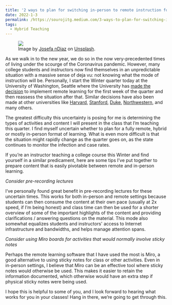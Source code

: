 ```yaml
---
title: '2 ways to plan for switching in-person to remote instruction for college instructors'
date: 2022-1-3
permalink: /https://sourojitg.medium.com/3-ways-to-plan-for-switching-in-person-to-remote-instruction-for-college-instructors-3e40862f52
tags:
  - Hybrid Teaching
---
```

<figure>
  <img src = "https://miro.medium.com/max/1400/0*rt5yOnZVsUDMtSpM" class="center">
  <figcaption>Image by <a href = "https://unsplash.com/@josefandiaz">Josefa nDiaz</a> on <a href = "https://unsplash.com/">Unsplash</a>.</figcaption>
</figure>

<p>As we walk in to the new year, we do so in the now very-precedented times of living under the scourge of the Coronavirus pandemic. However, many college students and instructors now find themselves in an unpredictable situation with a massive sense of deja vu: not knowing what the mode of instruction will be. Personally, I start the Winter quarter today at the University of Washington, Seattle where the University has <a href = "https://www.seattletimes.com/seattle-news/omicron-threat-pushes-uw-into-online-learning-to-start-winter-quarter/">made the decision</a> to implement remote learning for the first week of the quarter and then reassess the situation after that. Similar decisions have also been made at other universities like <a href = "https://www.harvard.edu/coronavirus/covid-update-january-remote-learning-work/">Harvard</a>, <a href = "https://news.stanford.edu/report/2021/12/16/first-two-weeks-winter-classes/">Stanford</a>, <a href = "https://coronavirus.duke.edu/2021/12/plans-for-start-of-spring-semester-at-duke/">Duke</a>, <a href = "https://www.northwestern.edu/coronavirus-covid-19-updates/developments/booster-shot-requirement-and-wildcat-wellness-in-january.html">Northwestern</a>, and many others.</p>
<p>The greatest difficulty this uncertainty is posing for me is determining the types of activities and content I will present in the class that I’m teaching this quarter. I find myself uncertain whether to plan for a fully remote, hybrid or mostly in-person format of learning. What is even more difficult is that the situation might rapidly change as the quarter goes on, as the state continues to monitor the infection and case rates.</p>
<p>If you’re an instructor teaching a college course this Winter and find yourself in a similar predicament, here are some tips I’ve put together to prepare content that is easily pivotable between remote and in-person learning.</p>
<p><em>Consider pre-recording lectures</em></p>
<p>I’ve personally found great benefit in pre-recording lectures for these uncertain times. This works for both in-person and remote settings because students can then consume the content at their own pace (usually at 2x speed, if I’m being honest) and class time can then be used for a shorter overview of some of the important highlights of the content and providing clarifications / answering questions on the material. This mode also somewhat equalizes students and instructors' access to Internet infrastructure and bandwidths, and helps manage attention spans.</p>
<p><em>Consider using Miro boards for activities that would normally involve sticky notes</em></p>
<p>Perhaps the remote learning software that I have used the most is Miro, a good alternative to using sticky notes for class or other activities. Even in in-person settings, I believe that Miro can be an effective tool where sticky notes would otherwise be used. This makes it easier to retain the information documented, which otherwise would have an extra step if physical sticky notes were being used.</p>
<p>I hope this is helpful to some of you, and I look forward to hearing what works for you in your classes! Hang in there, we’re going to get through this.</p>
